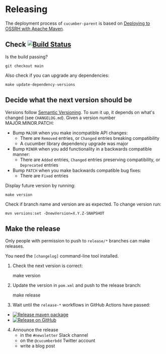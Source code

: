 Releasing
=========

The deployment process of `cucumber-parent` is based on 
[Deploying to OSSRH with Apache Maven](http://central.sonatype.org/pages/apache-maven.html#deploying-to-ossrh-with-apache-maven-introduction).

## Check [![Build Status](https://travis-ci.org/cucumber/cucumber-parent.svg?branch=main)](https://travis-ci.org/cucumber/cucumber-parent) ##

Is the build passing?

```
git checkout main
```

Also check if you can upgrade any dependencies:

```
make update-dependency-versions
```

## Decide what the next version should be ##

Versions follow [Semantic Versioning](https://semver.org/spec/v2.0.0.html). To sum it up, it depends on what's changed (see `CHANGELOG.md`). Given a version number MAJOR.MINOR.PATCH:

* Bump `MAJOR` when you make incompatible API changes:
  * There are `Removed` entries, or `Changed` entries breaking compatibility
  * A cucumber library dependency upgrade was major
* Bump `MINOR` when you add functionality in a backwards compatible manner:
  * There are `Added` entries, `Changed` entries preserving compatibility, or
  `Deprecated` entries
* Bump `PATCH` when you make backwards compatible bug fixes:
  * There are `Fixed` entries

Display future version by running:

```
make version
```

Check if branch name and version are as expected. To change version run:

```
mvn versions:set -DnewVersion=X.Y.Z-SNAPSHOT
```

## Make the release ##

Only people with permission to push to `release/*` branches can make releases.

You need the `[changelog]` command-line tool installed.

1. Check the next version is correct:

    make version

2. Update the version in `pom.xml` and push to the release branch:

    make release

3. Wait until the `release-*` workflows in GitHub Actions have passed:
  * [![Release maven package](https://github.com/cucumber/cucumber-parent/actions/workflows/release-java.yml/badge.svg)](https://github.com/cucumber/cucumber-parent/actions/workflows/release-java.yml)
  * [![Release on GitHub](https://github.com/cucumber/cucumber-parent/actions/workflows/release-github.yml/badge.svg)](https://github.com/cucumber/cucumber-parent/actions/workflows/release-github.yml)
4. Announce the release
   * in the `#newsletter` Slack channel
   * on the `@cucumberbdd` Twitter account
   * write a blog post

[changelog]: https://github.com/cucumber/changelog#installation